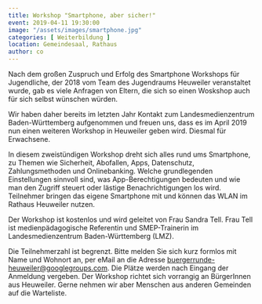 ```yaml
---
title: Workshop "Smartphone, aber sicher!"
event: 2019-04-11 19:30:00
image: "/assets/images/smartphone.jpg"
categories: [ Weiterbildung ]
location: Gemeindesaal, Rathaus
author: co
--- 
```


Nach dem großen Zuspruch und Erfolg des Smartphone Workshops für Jugendliche, der 2018 vom Team des Jugendraums Heuweiler veranstaltet wurde, gab es viele Anfragen von Eltern, die sich so einen Woskshop auch für sich selbst wünschen würden.

Wir haben daher bereits im letzten Jahr Kontakt zum Landesmedienzentrum Baden-Württemberg aufgenommen und freuen uns, dass es im April 2019 nun einen weiteren Workshop in Heuweiler geben wird. Diesmal für Erwachsene.

In diesem zweistündigen Workshop dreht sich alles rund ums Smartphone, zu Themen wie Sicherheit, Abofallen, Apps, Datenschutz, Zahlungsmethoden und Onlinebanking. Welche grundlegenden Einstellungen sinnvoll sind, was App-Berechtigungen bedeuten und wie man den Zugriff steuert oder lästige Benachrichtigungen los wird. Teilnehmer bringen das eigene Smartphone mit und können das WLAN im Rathaus Heuweiler nutzen.

Der Workshop ist kostenlos und wird geleitet von Frau Sandra Tell. Frau Tell ist medienpädagogische Referentin und SMEP-Trainerin im Landesmedienzentrum Baden-Württemberg (LMZ).

Die Teilnehmerzahl ist begrenzt. Bitte melden Sie sich kurz formlos mit Name und Wohnort an, per eMail an die Adresse [buergerrunde-heuweiler@googlegroups.com](mailto:buergerrunde-heuweiler@googlegroups.com). Die Plätze werden nach Eingang der Anmeldung vergeben. Der Workshop richtet sich vorrangig an BürgerInnen aus Heuweiler. Gerne nehmen wir aber Menschen aus anderen Gemeinden auf die Warteliste.
